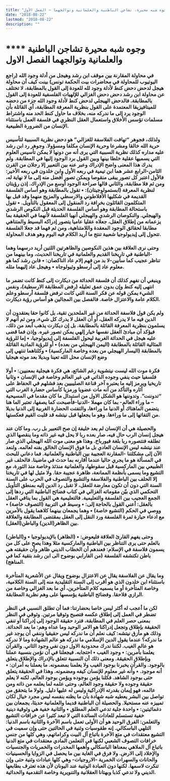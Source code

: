 ```yaml
---
title: "وجوه شبه محيرة، تشاجن الباطنية والعلمانية وتوالجهما – الفصل الأول"
date: "2018-08-22"
lastmod: "2018-08-22"
description: ""
---
```

# **** **وجوه شبه محيرة تشاجن الباطنية والعلمانية وتوالجهما الفصل الاول**

### في محاولة المقارنة بين موقف ابن رشد وهيجل من أدلة وجود الله (راجع اليوتيوب للمحاولة في محاضرات بيت الحكمة تونس) بينت كيف أن محاولة هيجل لدحض دحض كنط لأدلة وجود لله للعودة إلى القول بالمطابقة، لا تختلف عن محاولة ابن رشد دحض دحض الغزالي للإلهيات الفلسفية للعودة إلى القول بالمطابقة. فالدحض الهيجلي لدحض كنط لأدلة وجود الله جزء من دحضه للميتافيزيقا المعتمدة على القول بنظرية المعرفة المطابقة، أي القائلة بأن الوجود يرد إلى ما ندركه منه، بخلاف ما حاول كنط الحد منه واشتراط مسلمات تؤسس الأخلاق واستعمال العقل النظري في فلسفة العمل باستثناء الإنسان من الضرورة الطبيعية.

### ولذلك، فجوهر “تهافت الفلاسفة للغزالي” هو دحض نظرية السببية لتأسيس حرية الله خالقا ومشرعا وحرية الإنسان مكلفا ومسؤولا. وجوهر رد ابن رشد عليه مداره كذلك نظرية السببية التي يرى أنه من دونها لا يمكن تأسيس العلوم التي يسميها عقلية خلطا بينها وبين القول برد الوجود إليها في المطابقة. ولم يدرك هذا المعنى واضح الإدراك وعبر عنه بين التعبير إلا رجلان من القرن الثامن-الرابع عشر هما ابن تيمية في ربعه الأول وابن خلدون في ربعه الأخير: فالأول اعتبر كل تصور يبقى منقوصا ويمكن تصور أفضل منه إلى ما لا نهاية له، ومن ثم فلا مطابقة، والثاني قالها صراحة الوجود أوسع من الإدراك. إذن رؤيتان لنظرية المعرفة (ابستمولوجيتان): • تقول بالمطابقة وهو أساس الفلسفة القديمة في شكليها الأفلاطوني والارسطي والمزيج منهما وقد قبل بها المتكلمون القائلون بخرافة رد المنقول إلى المعقول بالتأويل. • تقول باستحالة المطابقة وهو أساس الفلسفة الحديثة قبل النكوص الرشدي والهيجلي. والنكوصان الرشدي والهيجلي أنهيا الفلسفة لأنهما في الحقيقة بما يزعمانه من إطلاق العقل، جعلاه عقليا عاميا يتصور إدراكه البسيط والمتناهي مطابقا لحقائق الوجود المعقدة واللامتناهية، ومن ثم فهما قد جعلا الفلسفة تتحول إلى إيديولوجيا شعبية تنتج ما أريد الكلام فيه اليوم وهو هدف المحاولة.

### وحتى نرى العلاقة بين هذين النكوصين والظاهرتين اللتين أريد درسهما وهما -الباطنية في تاريخنا القديم والعلمانية في تاريخنا الحديث، وما بينهما من تناظر عجيب كما سأبين-لا بد من فهم إلام عاد الناكصان: • فابن رشد كما هو معلوم عاد إلى أرسطو وثيولوجاه • وهيجل عاد إليهما مثله.

### وينبغي أن نفهم كذلك أن فلسفة الحداثة من ديكارت إلى كنط كانت تضمر ما انتهى إليه كنط وإن بدون عمق تعليله (رفض المطابقة الارسطية)، ونفس الشيء يمكن قوله عن فكر السنة التي كانت ترفض فلسفة أرسطو وعلم الكلام عامة والاعتزال خاصة. فالفصل بين المجالين هو أساس رؤية ديكارت.

### ولم يكن قول فلاسفة الحداثة من غير الملحدين تقية، بل كانوا حقا يعتقدون أن الدين فيه ما لا يدركه العقل، أو أن العقل لا يدرك كل شيء، ومن ثم أنهم لا يسلمون بنظرية المعرفة القائلة بالمطابقة. بل إن ديكارت يذهب أبعد من ذلك، فيؤكد أن مبادئ العقل نفسها خيار إلهي يمكن تصور غيره. وإذن فما قضى عليه هيجل في الحداثة الغربية ليحول الفلسفة إلى إيديولوجيا، • إما للرؤية المثالية القائلة بالمطابقة (اليمن الهيجلي من بعده) • أو للرؤية المادية القائلة بالمطابقة (اليسار الهيجلي من بعده وخاصة الماركسية) • وكلتاهما تنتهي إلى وضع الإنسان محل الله تعينا وبديلا بعد موته هيجليا

### فكرة موت الله ليست نيتشوية رغم الشائع، هي فكرة هيجلية بمعنيين: • أولا فلسفيا حيث ينفي وجوده الذاتي في غير العالم وخاصة في الإنسان • وثانيا تاريخيا ويرمز إليه ما يعتبره آخر قناعة الصليبيين بعد فشلهم في الحفاظ على آثاره والتأكد من أنه مات عضويا ورمزيا كأساس حضارة الغرب التي “تدوننت”. وتدوننها هو الشكل الاول من استبدال ما كان مقدما في المسيحية – ما وراء العالم- بما كان مهملا -الدنيا-فأصبحت كما يصفها، تعتبر الما هنا يتضمن الماهناك أو الدنيا ما وراءها، والتفتت الحضارة الغربية إلى الدنيا بديلا من التفاتها إلى ما وراءها. وهو ما يجعلها قبل نيتشه قد قلبت القيم فعكستها.

### والحصيلة هي أن الإنسان لم يعد خليفة إن صح التعبير بل رب. وما كان عند هيجل إنسان الرب حال فيه، صار بعده ربا لا يحل فيه غير ذاته وما ينقصها الذي تطلقه فتتصوره ربا بلغة فيورباخ. وهذا هو معنى موت الله الهيجلي الذي صار عند نيتشه ليس الإنسان العادي بل ما فوق الإنسان الخالق بفنه لعالمه. ولنعد الآن إلى مشكلتنا -المقارنة العجيبة بين الباطنية والعلمانية. فما دعاني للبحث في المسألة هو ما يجري حاليا عندما أقارنه بما حدث في ماضينا. فالحلف غير الطبيعي بين الماركسية قبل سقوطها، والعلمانية منذئذ وخاصة منذ الثورة، مع التشيع وما يسمى بأنظمة الممانعة، ظاهرة عجيبة حقا. ولا مثيل لها في تاريخنا إلا الحلف بين الباطنية والفلاسفة والتشيع والتصوف في الحرب على السنة السنة التي دون أن تكون معارضة للعقل، لا تقبل رد الدين إليه بمنطق التأويل التحكمي الذي بيّن مقوماته الغزالي في كتاب فضائح الباطنية التي ردها إلى الجمع العجيب بين الفلسفة والتعليمية. فالتعليمية هي القول بما ينافي العقل بالعقل: أعني القول بالحاجة إلى: • وسيط في التربية (التصوف خاصة) • ووصي في الحكم (التشيع خاصة) • وهما يجمعان بينهما كلاهما يقول بالأمرين مع ادعاء حيازة ثمرة الفلسفة ورد النقل إلى العقل بمقتضى المطابقة والعلاقة بين الظاهر(الدين) والباطن(العقل).

### وحتى يفهم القارئ العلاقة فليعوض: • (الظاهر) بالإيديولوجيا • و(الباطن) بالعلم حتى يرى التناظر بين الباطنية والماركسية مثلا وهذا يصح على كل من يسمون فلاسفة في الإسلام: فعندهم أن الخطاب الديني ظاهر وأن حقيقته هي باطن تكتشفه الفلسفة (من الفارابي بوضوح الى ابن رشد بتقية كما في المناهج).

### وما يقال عن الفلاسفة يقال عن الاعتزال بوضوح ويقال عن الأشعرية المتأخرة باستثناء ابن خلدون الذي هو أقرب إلى السنة التقليدية منه إلى السنة الكلامية، وخاصة المتأخرة أو ما يسميه كلام المتأخرين، أي ما بعد الغزالي وخاصة من الرازي فلاحقا. وفضائح الباطنية يؤسسها على وهم نظرية المطابقة.

### لكن ما أعجب له أكثر ليس خاصا بحضارتنا: فما أن تطلق النسبي في النظر تضطر في العمل إلى إطلاق عكسه فتصبح وثوقيا مرتين. وثوقي في النظر بمعنى حصر العلم في المطابقة، فترد حقيقة الوجود إلى إدراكنا أو تنفي الحقيقة بإطلاق وتجعل إدراكنا هو الامر الوحيد وما عداه وهم: ما بعد الحداثة. وذلك هو مأزق نيتشه: كيف نعلم أن ما ندركه ليس حقيقيا وننفي أن يوجد غير ما ندركه؟ عندما يقول الدين الإسلامي ما ندركه هو عالم الشهادة وما لا ندركه هو عالم الغيب. لكننا ندرك محدودية الاول دون نفي وجود الثاني. والقرآن يعلمنا بأمرين: • وجود الغيب • احتجابه. فيجعلنا في آن نؤمن بنسبية عملنا وبإطلاق الحقيقة. ومعنى ذلك أن النسبية تتعلق بالإدراك والإطلاق يتعلق بالوجود. والقرآن يخبرنا بوجود الغيب ولا يعلمنا بمضمونه. ما يعملنا به أمران: • أنه موجود. • وأنه غير معلوم للإنسان كيفه ومضمونه. وهذا في الحقيقة يتعلق حتى بوجود الشاهد. فكلنا يؤمن بوجوده ويؤمن بوجود العالم، لكنه لا يعلم حقيقة وجوده ولا حقيقة وجود العالم، وحتى علمه لما يعلمه من ذاته ومن عالمه، فهو إيمان بقدرته الإدراكية وليس له عليها دليل. ولولا ما يتحقق من تواصل بين البشر يعطيه شبه شهادة بأن ما يظنه بنفسه ليس مجرد خيال لكان تمييزه عنه مستحيلا. والحصيلة أن الباطنية قديما والعلمانية حديثا، يجمعان بين دغمائيتين: • واحدة جلية تدعي العلم المطلق • والثانية خفية هي وثوقية دينية خفية تستسلم للعادات السائدة التي لا تبعد كثيرا عن خرافات التشيع والتعلمن: الفرق الوحيد هو أن الأولى تعمل باسم الآخرة والثانية باسم الدنيا: التلهي الباسكالي. إنه طقوسيات وثنية في الحالتين حتى وإن سميت في التشيع معتقدات في متع الآخرة باتباع آل البيت وكراماتهم، وهي كلها من جنس خرافات التصوف الشعبي لكنها في التعلمن المادي معتقدات في متع الدنيا باتباع آل الملاهي بمعناها الباسكالي وأهمها المخدرات والخمريات والجنسيات والإخلاد إلى الارض. ولا فرق في الغاية بين ما يحصل في الزوايا والحسينيات والحانات والسهرات الخمرية -الاروجيات- وهي كلها عبادات وثنية حتى وإن تنكرت لاسمها. لكنها دون العبادة الوثنية عند اليونان لأن هذه تعترف بطابعها الديني ولا تدعي كذبا وبهتانا العقلانية والتنويرية وخاصة التقدمية والحداثية.

###